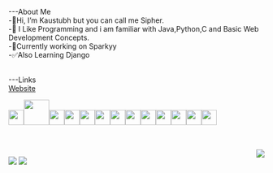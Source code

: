 ---About Me<br>
-👋Hi, I’m Kaustubh but you can call me Sipher.<br>
-👀 I Like Programming and i am familiar with Java,Python,C and Basic Web Development Concepts.<br>
-🌱Currently working on Sparkyy<br>
-✅Also Learning Django<br><br>

---Links<br>
<a href="https://sipherweb.netlify.app/">Website</a><br>


<img height=30 src="https://cdn.jsdelivr.net/gh/devicons/devicon/icons/python/python-original.svg"/><img height=50 src="https://cdn.jsdelivr.net/gh/devicons/devicon/icons/java/java-original.svg"/><img height=30
src="https://cdn.jsdelivr.net/gh/devicons/devicon/icons/c/c-original.svg"/><img height=30
src="https://cdn.jsdelivr.net/gh/devicons/devicon/icons/cplusplus/cplusplus-original.svg"/><img height=30
src="https://cdn.jsdelivr.net/gh/devicons/devicon/icons/csharp/csharp-original.svg"/><img height=30                                                               src="https://cdn.jsdelivr.net/gh/devicons/devicon/icons/html5/html5-original.svg" /><img height=30 src="https://cdn.jsdelivr.net/gh/devicons/devicon/icons/css3/css3-original.svg" /><img height=30
src="https://cdn.jsdelivr.net/gh/devicons/devicon/icons/javascript/javascript-original.svg" /><img height=30
src="https://cdn.jsdelivr.net/gh/devicons/devicon/icons/django/django-plain.svg" /><img height=30                                                         src="https://cdn.jsdelivr.net/gh/devicons/devicon/icons/mysql/mysql-original.svg" /><img height=30
src="https://cdn.jsdelivr.net/gh/devicons/devicon/icons/bootstrap/bootstrap-original.svg" /><img height=30                                                   src="https://cdn.jsdelivr.net/gh/devicons/devicon/icons/github/github-original.svg" /><img height=30
src="https://cdn.jsdelivr.net/gh/devicons/devicon/icons/visualstudio/visualstudio-plain.svg" /><img height=30>                                                                                           


<br><br>
<img src="https://breeze-api.kurizu.repl.co/api/card/516966089624649750?about=Focusing&large_image=https://cdn.discordapp.com/attachments/889811866593918989/1058668248276684841/kaus.png&small_image=https://cdn.discordapp.com/attachments/889811866593918989/1058669465153314836/smallkaus.png&banner=https://cdn.discordapp.com/attachments/889811866593918989/1058668780894552074/kausbanner.png" align="right" />



<!-- ![My Awesome Stats](https://awesome-github-stats.azurewebsites.net/user-stats/Sipher2003?cardType=github&theme=tokyonight)  -->
<img src="https://github-readme-stats.vercel.app/api/top-langs/?username=Sipher2003&layout=compact&theme=tokyonight&hide=html" />   
<img src="https://github-readme-streak-stats.herokuapp.com/?user=Sipher2003&theme=tokyonight" />
<!-- ![Top Langs](https://github-readme-stats.vercel.app/api/top-langs/?username=Sipher2003&layout=compact&theme=tokyonight&hide=html) -->
<!-- <img src="https://github-readme-codewars-stats.herokuapp.com/api/?username=Sipher&card&customcolor=bg:000000_text:2ad3ff" /> -->





<!---
Sipher2003/Sipher2003 is a ✨ special ✨ repository because its `README.md` (this file) appears on your GitHub profile.
You can click the Preview link to take a look at your changes.
--->
